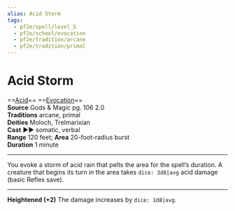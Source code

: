 ```yaml
---
alias: Acid Storm
tags:
  - pf2e/spell/level_5
  - pf2e/school/evocation
  - pf2e/tradition/arcane
  - pf2e/tradition/primal
---
```


# Acid Storm

==[Acid](Acid.md)== ==[Evocation](Evocation.md)==  
__Source__ Gods & Magic pg. 106 2.0  
**Traditions** arcane, primal  
**Deities** Moloch, Trelmarixian  
**Cast** ►► somatic, verbal  
**Range** 120 feet; **Area** 20-foot-radius burst  
**Duration** 1 minute

---

You evoke a storm of acid rain that pelts the area for the spell’s duration. A creature that begins its turn in the area takes `dice: 3d8|avg` acid damage (basic Reflex save).

<hr>

**Heightened (+2)** The damage increases by `dice: 1d8|avg`.
